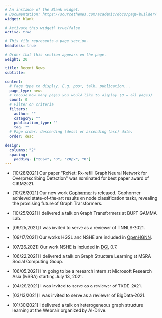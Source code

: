 ```yaml
---
# An instance of the Blank widget.
# Documentation: https://sourcethemes.com/academic/docs/page-builder/
widget: blank

# Activate this widget? true/false
active: true

# This file represents a page section.
headless: true

# Order that this section appears on the page.
weight: 20

title: Recent News
subtitle:

content:
  # Page type to display. E.g. post, talk, publication...
  page_type: news
  # Choose how many pages you would like to display (0 = all pages)
  count: 0
  # Filter on criteria
  filters:
    author: ""
    category: ""
    publication_type: ""
    tag: ""
  # Page order: descending (desc) or ascending (asc) date.
  order: desc

design:
  columns: "2"
  spacing:
    padding: ["20px", "0", "20px", "0"]
---
```

* [10/28/2021] Our paper "RxNet: Rx-refill Graph Neural Network for Overprescribing Detection" was nominated for best paper award of CIKM2021. 
* [10/26/2021] Our new work [Gophormer](https://arxiv.org/abs/2110.13094) is released. Gophormer achieved state-of-the-art results on node classification tasks, revealing the promising future of Graph Transformers.
* [10/25/2021] I delivered a talk on Graph Transformers at BUPT GAMMA Lab.

* [09/25/2021] I was invited to serve as a reviewer of TNNLS-2021.
* [09/17/2021] Our works HGSL and NSHE are included in [OpenHGNN](https://github.com/BUPT-GAMMA/OpenHGNN).
* [07/26/2021] Our work NSHE is included in [DGL](https://www.dgl.ai) 0.7.
* [06/22/2021] I delivered a talk on Graph Structure Learning at MSRA Social Computing Group.
* [06/05/2021] I'm going to be a research intern at Microsoft Research Asia (MSRA) starting July 13, 2021.
* [04/28/2021] I was invited to serve as a reviewer of TKDE-2021.
* [03/13/2021] I was invited to serve as a reviewer of BigData-2021.
* [01/30/2021] I delivered a talk on heterogeneous graph structure learning at the Webnair organized by AI-Drive.

